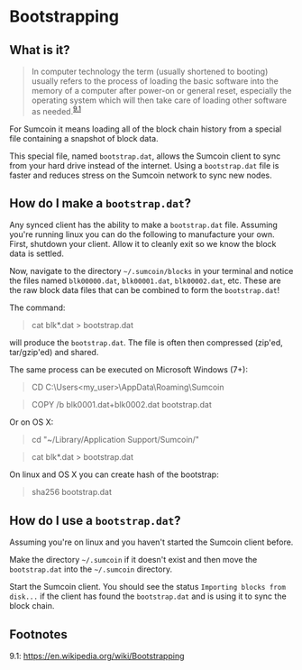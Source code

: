 # Bootstrapping

## What is it?

> In computer technology the term (usually shortened to booting) usually
> refers to the process of loading the basic software into the memory of
> a computer after power-on or general reset, especially the operating
> system which will then take care of loading other software as needed.<sup>[9.1](#footnote-9.1)</sup>

For Sumcoin it means loading all of the block chain history from a special
file containing a snapshot of block data.

This special file, named `bootstrap.dat`, allows the Sumcoin client to
sync from your hard drive instead of the internet. Using a
`bootstrap.dat` file is faster and reduces stress on the Sumcoin network to sync new nodes.

## How do I make a `bootstrap.dat`?

Any synced client has the ability to make a `bootstrap.dat` file. Assuming
you're running linux you can do the following to manufacture your own.
First, shutdown your client. Allow it to cleanly exit so we know the block
data is settled.

Now, navigate to the directory `~/.sumcoin/blocks` in your terminal and
notice the files named `blk00000.dat`, `blk00001.dat`, `blk00002.dat`, etc.
These are the raw block data files that can be combined to form the
`bootstrap.dat`!

The command:
> cat blk*.dat > bootstrap.dat

will produce the `bootstrap.dat`.
The file is often then compressed (zip'ed, tar/gzip'ed) and shared.

The same process can be executed on Microsoft Windows (7+):

> CD C:\Users\<my_user>\AppData\Roaming\Sumcoin

> COPY /b blk0001.dat+blk0002.dat bootstrap.dat

Or on OS X:

> cd "~/Library/Application Support/Sumcoin/"

> cat blk*.dat > bootstrap.dat


On linux and OS X you can create hash of the bootstrap:

> sha256 bootstrap.dat

## How do I use a `bootstrap.dat`?

Assuming you're on linux and you haven't started the Sumcoin client before.

Make the directory `~/.sumcoin` if it doesn't exist and then move the
`bootstrap.dat` into the `~/.sumcoin` directory.

Start the Sumcoin client. You should see the status `Importing blocks from disk...` if the client has found the `bootstrap.dat` and is using it to
sync the block chain.

## Footnotes

<a id="footnote-9.1">9.1</a>: https://en.wikipedia.org/wiki/Bootstrapping
